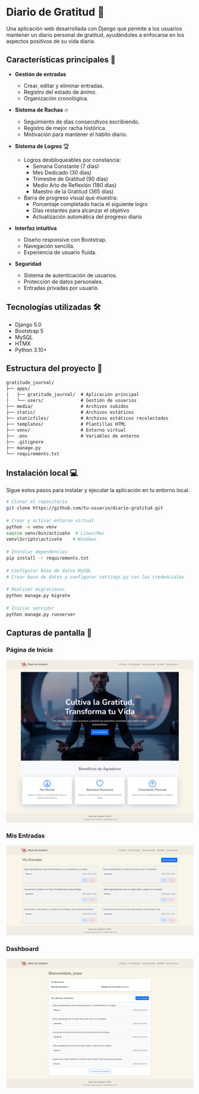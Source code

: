 # Diario de Gratitud 📝

Una aplicación web desarrollada con Django que permite a los usuarios mantener un diario personal de gratitud, ayudándoles a enfocarse en los aspectos positivos de su vida diaria.

## Características principales 🌟

- **Gestión de entradas**
  - Crear, editar y eliminar entradas.
  - Registro del estado de ánimo.
  - Organización cronológica.

- **Sistema de Rachas** 🔥
  - Seguimiento de días consecutivos escribiendo.
  - Registro de mejor racha histórica.
  - Motivación para mantener el hábito diario.

- **Sistema de Logros** 🏆
  - Logros desbloqueables por constancia:
    - Semana Constante (7 días)
    - Mes Dedicado (30 días)
    - Trimestre de Gratitud (90 días)
    - Medio Año de Reflexión (180 días)
    - Maestro de la Gratitud (365 días)
  - Barra de progreso visual que muestra:
    - Porcentaje completado hacia el siguiente logro
    - Días restantes para alcanzar el objetivo
    - Actualización automática del progreso diario

- **Interfaz intuitiva**
  - Diseño responsive con Bootstrap.
  - Navegación sencilla.
  - Experiencia de usuario fluida.

- **Seguridad**
  - Sistema de autenticación de usuarios.
  - Protección de datos personales.
  - Entradas privadas por usuario.

## Tecnologías utilizadas 🛠️

- Django 5.0
- Bootstrap 5
- MySQL
- HTMX 
- Python 3.10+

## Estructura del proyecto 💃

```
gratitude_journal/
├── apps/
│   ├── gratitude_journal/  # Aplicación principal
│   └── users/              # Gestión de usuarios
├── media/                  # Archivos subidos
├── static/                 # Archivos estáticos
├── staticfiles/            # Archivos estáticos recolectados
├── templates/              # Plantillas HTML
├── venv/                   # Entorno virtual
├── .env                    # Variables de entorno
├── .gitignore
├── manage.py
└── requirements.txt
```

## Instalación local 💻

Sigue estos pasos para instalar y ejecutar la aplicación en tu entorno local.

```bash
# Clonar el repositorio
git clone https://github.com/tu-usuario/diario-gratitud.git

# Crear y activar entorno virtual
python -m venv venv
source venv/bin/activate  # Linux/Mac
venv\Scripts\activate    # Windows

# Instalar dependencias
pip install -r requirements.txt

# Configurar base de datos MySQL
# Crear base de datos y configurar settings.py con las credenciales

# Realizar migraciones
python manage.py migrate

# Iniciar servidor
python manage.py runserver
```

## Capturas de pantalla 📸

### Página de Inicio
![Home](screenshots/Home.png)

### Mis Entradas
![Entradas](screenshots/MisEntradas.png)

### Dashboard
![Dashboard](screenshots/Dashboard.png)